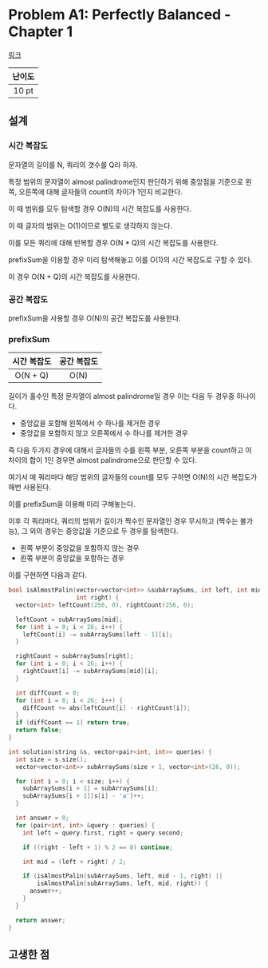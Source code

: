 # Problem A1: Perfectly Balanced - Chapter 1

[링크](https://www.facebook.com/codingcompetitions/hacker-cup/2022/round-2/problems/A1)

| 난이도 |
| :----: |
| 10 pt  |

## 설계

### 시간 복잡도

문자열의 길이를 N, 쿼리의 갯수를 Q라 하자.

특정 범위의 문자열이 almost palindrome인지 판단하기 위해 중앙점을 기준으로 왼쪽, 오른쪽에 대해 글자들의 count의 차이가 1인지 비교한다.

이 때 범위를 모두 탐색할 경우 O(N)의 시간 복잡도를 사용한다.

이 때 글자의 범위는 O(1)이므로 별도로 생각하지 않는다.

이를 모든 쿼리에 대해 반복할 경우 O(N \* Q)의 시간 복잡도를 사용한다.

prefixSum을 이용할 경우 미리 탐색해놓고 이를 O(1)의 시간 복잡도로 구할 수 있다.

이 경우 O(N + Q)의 시간 복잡도를 사용한다.

### 공간 복잡도

prefixSum을 사용할 경우 O(N)의 공간 복잡도를 사용한다.

### prefixSum

| 시간 복잡도 | 공간 복잡도 |
| :---------: | :---------: |
|  O(N + Q)   |    O(N)     |

길이가 홀수인 특정 문자열이 almost palindrome일 경우 이는 다음 두 경우중 하나이다.

- 중앙값을 포함해 왼쪽에서 수 하나를 제거한 경우
- 중앙값을 포함하지 않고 오른쪽에서 수 하나를 제거한 경우

즉 다음 두가지 경우에 대해서 글자들의 수를 왼쪽 부분, 오른쪽 부분을 count하고 이 차이의 합이 1인 경우면 almost palindrome으로 판단할 수 있다.

여기서 매 쿼리마다 해당 범위의 글자들의 count를 모두 구하면 O(N)의 시간 복잡도가 매번 사용된다.

이를 prefixSum을 이용해 미리 구해놓는다.

이후 각 쿼리마다, 쿼리의 범위가 길이가 짝수인 문자열인 경우 무시하고 (짝수는 불가능), 그 외의 경우는 중앙값을 기준으로 두 경우를 탐색한다.

- 왼쪽 부분이 중앙값을 포함하지 않는 경우
- 왼쪾 부분이 중앙값을 포함하는 경우

이를 구현하면 다음과 같다.

```cpp
bool isAlmostPalin(vector<vector<int>> &subArraySums, int left, int mid,
                   int right) {
  vector<int> leftCount(256, 0), rightCount(256, 0);

  leftCount = subArraySums[mid];
  for (int i = 0; i < 26; i++) {
    leftCount[i] -= subArraySums[left - 1][i];
  }

  rightCount = subArraySums[right];
  for (int i = 0; i < 26; i++) {
    rightCount[i] -= subArraySums[mid][i];
  }

  int diffCount = 0;
  for (int i = 0; i < 26; i++) {
    diffCount += abs(leftCount[i] - rightCount[i]);
  }
  if (diffCount == 1) return true;
  return false;
}

int solution(string &s, vector<pair<int, int>> queries) {
  int size = s.size();
  vector<vector<int>> subArraySums(size + 1, vector<int>(26, 0));

  for (int i = 0; i < size; i++) {
    subArraySums[i + 1] = subArraySums[i];
    subArraySums[i + 1][s[i] - 'a']++;
  }

  int answer = 0;
  for (pair<int, int> &query : queries) {
    int left = query.first, right = query.second;

    if ((right - left + 1) % 2 == 0) continue;

    int mid = (left + right) / 2;

    if (isAlmostPalin(subArraySums, left, mid - 1, right) ||
        isAlmostPalin(subArraySums, left, mid, right)) {
      answer++;
    }
  }

  return answer;
}
```

## 고생한 점
